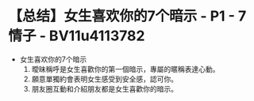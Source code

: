 # 【总结】女生喜欢你的7个暗示 - P1 - 7情子 - BV11u4113782

-   女生喜欢你的7个暗示
    1.  曖昧稱呼是女生喜歡你的第一個暗示，專屬的暱稱表達心動。
    2.  願意單獨約會表明女生感受到安全感，認可你。
    3.  朋友圈互動和介紹朋友都是女生喜歡你的暗示。